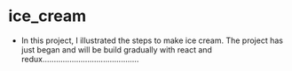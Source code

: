 # ice_cream

- In this project, I illustrated the steps to make ice cream. The project has just began and will be build gradually with react and redux...........................................
